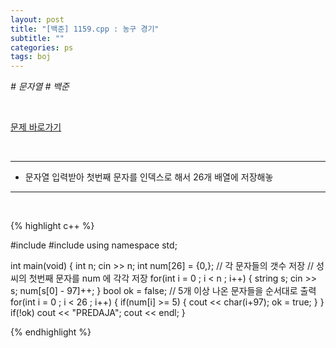 ```yaml
---
layout: post
title: "[백준] 1159.cpp : 농구 경기"
subtitle: ""
categories: ps
tags: boj
---
```


*# 문자열 # 백준*

<br>

[문제 바로가기](https://www.acmicpc.net/problem/1159)

<br>

---

- 문자열 입력받아 첫번째 문자를 인덱스로 해서 26개 배열에 저장해놓

---
<br>

{% highlight c++ %}

#include <iostream>
#include <string>
using namespace std;

int main(void)
{
  int n;
  cin >> n;
  int num[26] = {0,}; // 각 문자들의 갯수 저장
  // 성씨의 첫번째 문자를 num 에 각각 저장
  for(int i = 0 ; i < n ; i++)
  {
    string s;
    cin >> s;
    num[s[0] - 97]++;
  }
  bool ok = false;
  // 5개 이상 나온 문자들을 순서대로 출력
  for(int i = 0 ; i < 26 ; i++)
  {
    if(num[i] >= 5)
    {
      cout << char(i+97);
      ok = true;
    }
  }
  if(!ok) cout << "PREDAJA";
  cout << endl;
}


{% endhighlight %}

